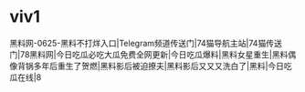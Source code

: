 # viv1
黑料网-0625-黑料不打烊入口|Telegram频道传送门|74猫导航主站|74猫传送门|78黑料网|今日吃瓜必吃大瓜免费全网更新|今日吃瓜爆料|黑料女星重生|黑料偶像背锅多年后重生了贺燃|黑料影后被迫撩夫|黑料影后又又又洗白了|黑料|今日吃瓜在线|8
